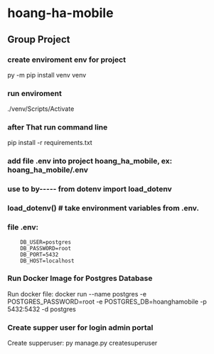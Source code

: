 # hoang-ha-mobile


## Group Project 

### create enviroment env for project
py -m pip install venv venv
### run enviroment
./venv/Scripts/Activate
### after That run command line
pip install -r requirements.txt

### add file .env into project hoang_ha_mobile, ex: hoang_ha_mobile/.env
### use to by----- from dotenv import load_dotenv
### load_dotenv()  # take environment variables from .env.
### file .env:
        DB_USER=postgres
        DB_PASSWORD=root
        DB_PORT=5432
        DB_HOST=localhost
### Run Docker Image for Postgres Database
Run docker file:
docker run --name postgres -e POSTGRES_PASSWORD=root -e POSTGRES_DB=hoanghamobile -p 5432:5432 -d postgres

### Create supper user for login admin portal
Create supperuser:
py manage.py createsuperuser
